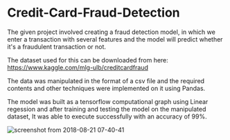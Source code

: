 # Credit-Card-Fraud-Detection

The given project involved creating a fraud detection model, in which we enter a transaction with several features 
and the model will predict whether it's a fraudulent transaction or not.

The dataset used for this can be downloaded from here:
https://www.kaggle.com/mlg-ulb/creditcardfraud

The data was manipulated in the format of a csv file and the required contents and other techniques were implemented 
on it using Pandas.

The model was built as a tensorflow computational graph using Linear regession and after training and testing the model on the 
manipulated dataset, It was able to execute successfully with an accuracy of 99%.


![screenshot from 2018-08-21 07-40-41](https://user-images.githubusercontent.com/29462447/44376635-031f1680-a517-11e8-8f89-23cca6dda155.png)

